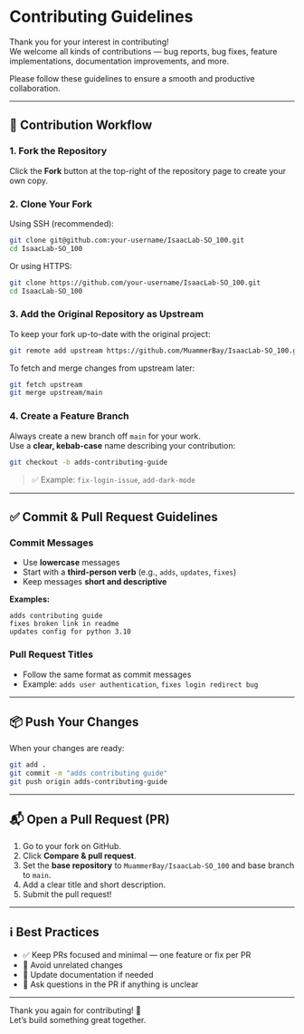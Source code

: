 
# Contributing Guidelines

Thank you for your interest in contributing!  
We welcome all kinds of contributions — bug reports, bug fixes, feature implementations, documentation improvements, and more.

Please follow these guidelines to ensure a smooth and productive collaboration.

---

## 🚀 Contribution Workflow

### 1. Fork the Repository

Click the **Fork** button at the top-right of the repository page to create your own copy.

### 2. Clone Your Fork

Using SSH (recommended):

```bash
git clone git@github.com:your-username/IsaacLab-SO_100.git
cd IsaacLab-SO_100
```

Or using HTTPS:

```bash
git clone https://github.com/your-username/IsaacLab-SO_100.git
cd IsaacLab-SO_100
```

### 3. Add the Original Repository as Upstream

To keep your fork up-to-date with the original project:

```bash
git remote add upstream https://github.com/MuammerBay/IsaacLab-SO_100.git
```

To fetch and merge changes from upstream later:

```bash
git fetch upstream
git merge upstream/main
```

### 4. Create a Feature Branch

Always create a new branch off `main` for your work.  
Use a **clear, kebab-case** name describing your contribution:

```bash
git checkout -b adds-contributing-guide
```

> ✅ Example: `fix-login-issue`, `add-dark-mode`

---

## ✅ Commit & Pull Request Guidelines

### Commit Messages

- Use **lowercase** messages  
- Start with a **third-person verb** (e.g., `adds`, `updates`, `fixes`)  
- Keep messages **short and descriptive**

**Examples:**

```
adds contributing guide  
fixes broken link in readme  
updates config for python 3.10
```

### Pull Request Titles

- Follow the same format as commit messages  
- Example: `adds user authentication`, `fixes login redirect bug`

---

## 📦 Push Your Changes

When your changes are ready:

```bash
git add .
git commit -m "adds contributing guide"
git push origin adds-contributing-guide
```

---

## 📬 Open a Pull Request (PR)

1. Go to your fork on GitHub.
2. Click **Compare & pull request**.
3. Set the **base repository** to `MuammerBay/IsaacLab-SO_100` and base branch to `main`.
4. Add a clear title and short description.
5. Submit the pull request!

---

## ℹ️ Best Practices

- ✅ Keep PRs focused and minimal — one feature or fix per PR  
- 🚫 Avoid unrelated changes  
- 📖 Update documentation if needed  
- 💬 Ask questions in the PR if anything is unclear

---

Thank you again for contributing! 💙  
Let’s build something great together.

